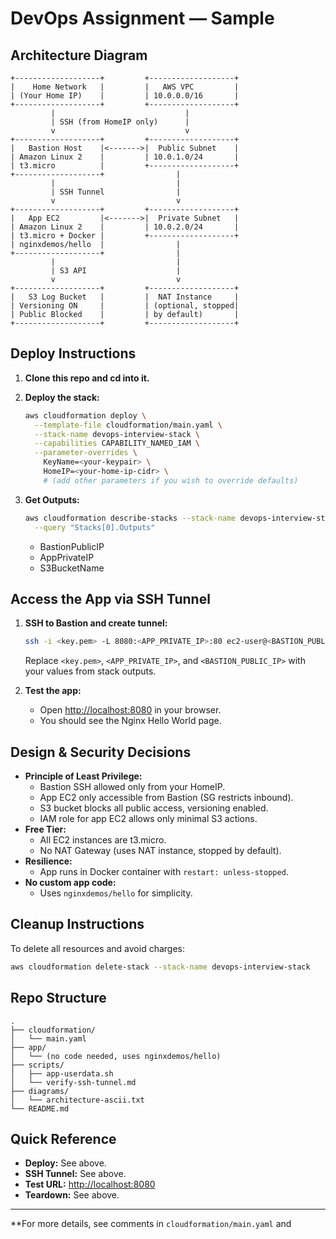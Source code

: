 # DevOps Assignment — Sample

## Architecture Diagram

```
+-------------------+         +-------------------+
|    Home Network   |         |   AWS VPC         |
| (Your Home IP)    |         | 10.0.0.0/16       |
+-------------------+         +-------------------+
         |                             |
         | SSH (from HomeIP only)      |
         v                             v
+-------------------+         +-------------------+
|   Bastion Host    |<------->|  Public Subnet    |
| Amazon Linux 2    |         | 10.0.1.0/24       |
| t3.micro          |         +-------------------+
+-------------------+                |
         |                           |
         | SSH Tunnel                |
         v                           v
+-------------------+         +-------------------+
|   App EC2         |<------->|  Private Subnet   |
| Amazon Linux 2    |         | 10.0.2.0/24       |
| t3.micro + Docker |         +-------------------+
| nginxdemos/hello  |                |
+-------------------+                |
         |                           |
         | S3 API                    |
         v                           v
+-------------------+         +-------------------+
|   S3 Log Bucket   |         |  NAT Instance     |
| Versioning ON     |         | (optional, stopped|
| Public Blocked    |         | by default)       |
+-------------------+         +-------------------+
```

## Deploy Instructions

1. **Clone this repo and cd into it.**

2. **Deploy the stack:**
   ```sh
   aws cloudformation deploy \
     --template-file cloudformation/main.yaml \
     --stack-name devops-interview-stack \
     --capabilities CAPABILITY_NAMED_IAM \
     --parameter-overrides \
       KeyName=<your-keypair> \
       HomeIP=<your-home-ip-cidr> \
       # (add other parameters if you wish to override defaults)
   ```

3. **Get Outputs:**
   ```sh
   aws cloudformation describe-stacks --stack-name devops-interview-stack \
     --query "Stacks[0].Outputs"
   ```
   - BastionPublicIP
   - AppPrivateIP
   - S3BucketName

## Access the App via SSH Tunnel

1. **SSH to Bastion and create tunnel:**
   ```sh
   ssh -i <key.pem> -L 8080:<APP_PRIVATE_IP>:80 ec2-user@<BASTION_PUBLIC_IP>
   ```
   Replace `<key.pem>`, `<APP_PRIVATE_IP>`, and `<BASTION_PUBLIC_IP>` with your values from stack outputs.

2. **Test the app:**
   - Open [http://localhost:8080](http://localhost:8080) in your browser.
   - You should see the Nginx Hello World page.

## Design & Security Decisions

- **Principle of Least Privilege:**  
  - Bastion SSH allowed only from your HomeIP.
  - App EC2 only accessible from Bastion (SG restricts inbound).
  - S3 bucket blocks all public access, versioning enabled.
  - IAM role for app EC2 allows only minimal S3 actions.
- **Free Tier:**  
  - All EC2 instances are t3.micro.
  - No NAT Gateway (uses NAT instance, stopped by default).
- **Resilience:**  
  - App runs in Docker container with `restart: unless-stopped`.
- **No custom app code:**  
  - Uses `nginxdemos/hello` for simplicity.

## Cleanup Instructions

To delete all resources and avoid charges:
```sh
aws cloudformation delete-stack --stack-name devops-interview-stack
```

## Repo Structure

```
.
├── cloudformation/
│   └── main.yaml
├── app/
│   └── (no code needed, uses nginxdemos/hello)
├── scripts/
│   ├── app-userdata.sh
│   └── verify-ssh-tunnel.md
├── diagrams/
│   └── architecture-ascii.txt
└── README.md
```

## Quick Reference

- **Deploy:** See above.
- **SSH Tunnel:** See above.
- **Test URL:** [http://localhost:8080](http://localhost:8080)
- **Teardown:** See above.

---

**For more details, see comments in `cloudformation/main.yaml` and
